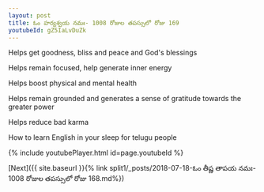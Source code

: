 ```yaml
---
layout: post
title: ఓం హర్యశ్వయ నమః- 1008 రోజుల తపస్సులో రోజు 169
youtubeId: gZ5IaLvDuZk
---
```

 
 
Helps get goodness, bliss and peace and God's blessings
 
Helps remain focused, help generate inner energy 
 
Helps boost physical and mental health 
 
Helps remain grounded and generates a sense of gratitude towards the greater power 
 
Helps reduce bad karma
 
How to learn English in your sleep for telugu people
 
 
 
 


{% include youtubePlayer.html id=page.youtubeId %}
 
[Next]({{ site.baseurl }}{% link split1/_posts/2018-07-18-ఓం తీష్ణ తాపయ నమః- 1008 రోజుల తపస్సులో రోజు 168.md%})
 
